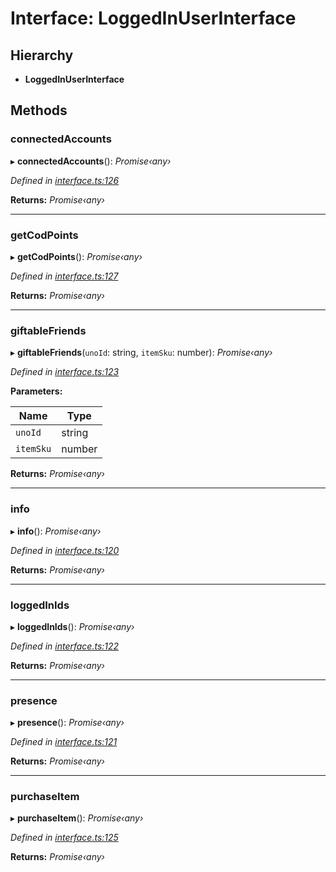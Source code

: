# Interface: LoggedInUserInterface

## Hierarchy

* **LoggedInUserInterface**

## Methods

###  connectedAccounts

▸ **connectedAccounts**(): *Promise‹any›*

*Defined in [interface.ts:126](https://github.com/antonedvard/act-cod-api/blob/78b32b5/src/interface.ts#L126)*

**Returns:** *Promise‹any›*

___

###  getCodPoints

▸ **getCodPoints**(): *Promise‹any›*

*Defined in [interface.ts:127](https://github.com/antonedvard/act-cod-api/blob/78b32b5/src/interface.ts#L127)*

**Returns:** *Promise‹any›*

___

###  giftableFriends

▸ **giftableFriends**(`unoId`: string, `itemSku`: number): *Promise‹any›*

*Defined in [interface.ts:123](https://github.com/antonedvard/act-cod-api/blob/78b32b5/src/interface.ts#L123)*

**Parameters:**

Name | Type |
------ | ------ |
`unoId` | string |
`itemSku` | number |

**Returns:** *Promise‹any›*

___

###  info

▸ **info**(): *Promise‹any›*

*Defined in [interface.ts:120](https://github.com/antonedvard/act-cod-api/blob/78b32b5/src/interface.ts#L120)*

**Returns:** *Promise‹any›*

___

###  loggedInIds

▸ **loggedInIds**(): *Promise‹any›*

*Defined in [interface.ts:122](https://github.com/antonedvard/act-cod-api/blob/78b32b5/src/interface.ts#L122)*

**Returns:** *Promise‹any›*

___

###  presence

▸ **presence**(): *Promise‹any›*

*Defined in [interface.ts:121](https://github.com/antonedvard/act-cod-api/blob/78b32b5/src/interface.ts#L121)*

**Returns:** *Promise‹any›*

___

###  purchaseItem

▸ **purchaseItem**(): *Promise‹any›*

*Defined in [interface.ts:125](https://github.com/antonedvard/act-cod-api/blob/78b32b5/src/interface.ts#L125)*

**Returns:** *Promise‹any›*
